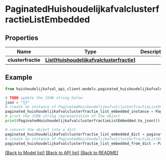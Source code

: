 # PaginatedHuishoudelijkafvalclusterfractieListEmbedded


## Properties

Name | Type | Description | Notes
------------ | ------------- | ------------- | -------------
**clusterfractie** | [**List[Huishoudelijkafvalclusterfractie]**](Huishoudelijkafvalclusterfractie.md) |  | [optional] 

## Example

```python
from huishoudelijkafval_api_client.models.paginated_huishoudelijkafvalclusterfractie_list_embedded import PaginatedHuishoudelijkafvalclusterfractieListEmbedded

# TODO update the JSON string below
json = "{}"
# create an instance of PaginatedHuishoudelijkafvalclusterfractieListEmbedded from a JSON string
paginated_huishoudelijkafvalclusterfractie_list_embedded_instance = PaginatedHuishoudelijkafvalclusterfractieListEmbedded.from_json(json)
# print the JSON string representation of the object
print(PaginatedHuishoudelijkafvalclusterfractieListEmbedded.to_json())

# convert the object into a dict
paginated_huishoudelijkafvalclusterfractie_list_embedded_dict = paginated_huishoudelijkafvalclusterfractie_list_embedded_instance.to_dict()
# create an instance of PaginatedHuishoudelijkafvalclusterfractieListEmbedded from a dict
paginated_huishoudelijkafvalclusterfractie_list_embedded_from_dict = PaginatedHuishoudelijkafvalclusterfractieListEmbedded.from_dict(paginated_huishoudelijkafvalclusterfractie_list_embedded_dict)
```
[[Back to Model list]](../README.md#documentation-for-models) [[Back to API list]](../README.md#documentation-for-api-endpoints) [[Back to README]](../README.md)


